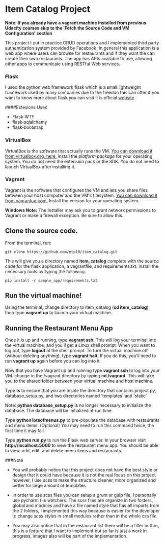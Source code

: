 # Item Catalog Project

**Note: If you already have a vagrant machine installed from previous Udacity courses skip to the 'Fetch the Source Code and VM Configuration' section**

This project I put in practice CRUD operations and I implemented third party authentication system provided by Facebook. In general 
this application is a web app where users can browse for restaurants and if they want the can create their own restaurants.
The app has APIs available to use, allowing other apps to communicate using RESTful Web services.  

### Flask

I used the python web framework flask which is a small lightweight framework used by many companies due to the freedon this can offer
if you want to know more about flask you can visit it is official [website](http://flask.pocoo.org/)

####Extesions Used

* Flask-WTF
* flask-sqlalchemy
* flask-bootstrap

### VirtualBox

VirtualBox is the software that actually runs the VM. [You can download it from virtualbox.org, here.](https://www.virtualbox.org/wiki/Downloads)  Install the *platform package* for your operating system.  You do not need the extension pack or the SDK. You do not need to launch VirtualBox after installing it.


### Vagrant

Vagrant is the software that configures the VM and lets you share files between your host computer and the VM's filesystem.  [You can download it from vagrantup.com.](https://www.vagrantup.com/downloads) Install the version for your operating system.

**Windows Note:** The Installer may ask you to grant network permissions to Vagrant or make a firewall exception. Be sure to allow this.

## Clone the source code. 

From the terminal, run:

    git clone https://github.com/etp19/item_catalog.git

This will give you a directory named **item_catalog** complete with the source code for the flask application, a vagrantfile, and requirements.txt.
Install the necessary tools by typing the following:

    pip install -r sample_app/requirements.txt

## Run the virtual machine!

Using the terminal, change directory to item_catalog (**cd item_catalog**), then type **vagrant up** to launch your virtual machine.


## Running the Restaurant Menu App
Once it is up and running, type **vagrant ssh**. This will log your terminal into the virtual machine, and you'll get a Linux shell prompt. When you want to log out, type **logout** at the shell prompt.  To turn the virtual machine off (without deleting anything), type **vagrant halt**. If you do this, you'll need to run **vagrant up** again before you can log into it.


Now that you have Vagrant up and running type **vagrant ssh** to log into your VM.  change to the /vagrant directory by typing **cd /vagrant**. This will take you to the shared folder between your virtual machine and host machine.

Type **ls** to ensure that you are inside the directory that contains project.py, database_setup.py, and two directories named 'templates' and 'static'

Note: **python database_setup.py** is no longer necessary to initialize the database.  The database will be initialized at run time.

Type **python lotsofmenus.py** to pre-populate the database with restaurants and menu items. (Optional)  You may need to run this command twice, the first time it may fail.

Type **python run.py** to run the Flask web server. In your browser visit **http://localhost:5000** to view the restaurant menu app.  You should be able to view, add, edit, and delete menu items and restaurants.


###Note

- You will probably notice that this project does not have the best style or design that it could have because it is not the real focus on this project however, I use scss to make the structure cleaner, more organized and better for large amount of templates.
  
- In order to use scss files you can setup a grunt or gulp file, I personally use pycharm file watchers. The scss files are organize in two folders, global and modules and have a file named style that has all imports from the 2 folders, I implemented this way because is easier for the developer to change scss styles in small modules rather than in the whole css file.

- You may also notice that in the restaurant list there will be a filter button, this is a feature that I want to implement but so far is just a work in progress, images also will be part of the implementation.  